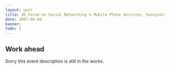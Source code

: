 ```yaml
---
layout: post
title: SD Forum on Social Networking & Mobile Phone Services, Sunnyvale
date: 2007-06-09
banner: 
todo: 1
---
```



## Work ahead

Sorry this event description is still in the works.

<!--
http://www.pavingways.com/sd-forum-06092007_134.html
-->
